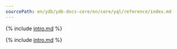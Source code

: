 ```yaml
---
sourcePath: en/ydb/ydb-docs-core/en/core/yql/reference/index.md
---
```


{% include [intro.md](_includes/index/intro.md) %}

{% include [intro.md](_includes/index/start.md) %}

